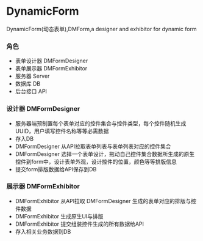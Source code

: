 # DynamicForm

DynamicForm(动态表单),DMForm,a designer and exhibitor for dynamic form


### 角色
* 表单设计器 DMFormDesigner
* 表单展示器 DMFormExhibitor
* 服务器 Server
* 数据库 DB
* 后台接口 API

### 设计器 DMFormDesigner
* 服务器端预制置每个表单对应的控件集合与控件类型，每个控件随机生成UUID，用户填写控件名称等等必需数据
* 存入DB
* DMFormDesigner 从API拉取表单列表与表单列表对应的控件集合
* DMFormDesigner 选择一个表单设计，拖动自己控件集合数据所生成的原生控件到form中，设计表单外观，设计控件的位置，颜色等等排版信息
* 提交form排版数据给API保存到DB

### 展示器 DMFormExhibitor
* DMFormExhibitor 从API拉取 DMFormDesigner 生成的表单对应的排版与控件数据
* DMFormExhibitor 生成原生UI与排版
* DMFormExhibitor 提交组装控件生成的所有数据给API
* 存入相关业务数据到DB


